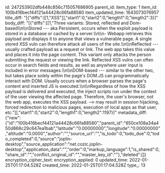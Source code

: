 id: 247253902dfb448c856c715057686905
parent_id: 
item_type: 1
item_id: 100b416becf44121a44428c66fa88580
item_updated_time: 1643073076957
title_diff: "[{\"diffs\":[[1,\"XSS\"]],\"start1\":0,\"start2\":0,\"length1\":0,\"length2\":3}]"
body_diff: "[{\"diffs\":[[1,\"Three variants: Stored, reflected and Dom-based\\\n\\\nStored --- aka Persistent, occurs when the exploit payload is stored in a database or cached by a server.\\\n\\\n- Webapp retrieves this payload and displays it to anyone that views a vulnerable page. A single stored XSS vuln can therefore attack all users of the site.\\\n\\\nReflected --- usually crafted payload as a request or link. The web app takes this value and places it into the page content. This variant only attacks the person submitting the request or viewing the link. Reflected XSS vulns can often occur in search fields and results, as well as anywhere user input is included in error messages.\\\n\\\nDOM-based --- similar to the other two, but takes place solely within the page's DOM.JS can programmatically interact with DOM. Usually occurs when a browser parses the page's content and inserted JS is executed.\\\n\\\nRegardless of how the XSS payload is delivered and executed, the inject scripts run under the context of the user viewing the affected page. Therefore, the user's browser, not the web app, executes the XSS payload. --> may result in session hijacking, forced redirection to malicious pages, execution of local apps as that user, etc.\"]],\"start1\":0,\"start2\":0,\"length1\":0,\"length2\":1197}]"
metadata_diff: {"new":{"id":"100b416becf44121a44428c66fa88580","parent_id":"650ce108a34a450d868c29c647ea1bab","latitude":"0.00000000","longitude":"0.00000000","altitude":"0.0000","author":"","source_url":"","is_todo":0,"todo_due":0,"todo_completed":0,"source":"joplin-desktop","source_application":"net.cozic.joplin-desktop","application_data":"","order":0,"markup_language":1,"is_shared":0,"share_id":"","conflict_original_id":"","master_key_id":""},"deleted":[]}
encryption_cipher_text: 
encryption_applied: 0
updated_time: 2022-01-25T01:17:04.528Z
created_time: 2022-01-25T01:17:04.528Z
type_: 13